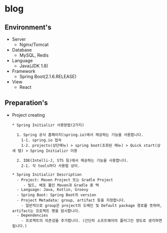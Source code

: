 # blog
## Environment's
  - Server
    - Nginx/Tomcat
  - Database
    - MySQL, Redis
  - Language
    - Java(JDK 1.8)
  - Framework
    - Spring Boot(2.1.6.RELEASE) 
  - View
    - React


## Preparation's
  - Project creating
      ~~~
      * Spring Initializr 사용방법(2가지)
      
        1. Spring 공식 홈페이지(spring.io)에서 제공하는 기능을 사용합니다.
          1-1. spring.io 접속
          1-2. projects(상단메뉴) > spring boot(조회된 메뉴) > Quick start(상세 탭) > Spring Initializr 이용
          
        2. IDE(Intelli-J, STS 등)에서 제공하는 기능을 사용합니다.
          2-1. 각 tools마다 사용법 상이.
          
      * Spring Initializr Description
        - Project: Maven Project 또는 Gradle Project
           - 빌드, 베포 툴인 Maven과 Gradle 중 택
        - Language: Java, Kotlin, Groovy
        - Spring Boot: Spring Boot의 version
        - Project Metadata: group, artifact 등을 지정합니다.
          - 일반적으로 group은 project의 도메인 및 Default package 경로를 뜻하며, artifact는 프로젝트 명을 암시합니다.
        - Dependencies
          - 프로젝트의 의존성을 추가합니다. (간단히 소프트웨어의 플러그인 정도로 생각하면 됩니다.) 
      ~~~